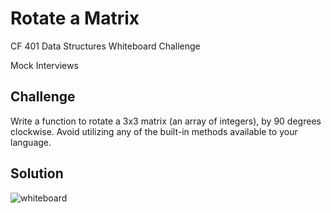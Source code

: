 # Rotate a Matrix
CF 401 Data Structures Whiteboard Challenge

Mock Interviews

## Challenge
Write a function to rotate a 3x3 matrix (an array of integers), by 90 degrees clockwise. Avoid utilizing any of the built-in methods available to your language.

## Solution
![whiteboard](../../assets/rotate_matrix.jpg)
